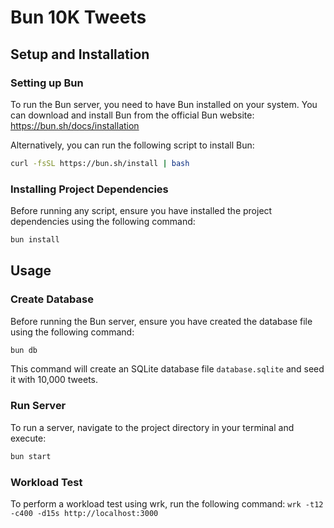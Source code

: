 # Bun 10K Tweets

## Setup and Installation

### Setting up Bun

To run the Bun server, you need to have Bun installed on your system. You can download and install Bun from the official Bun website: https://bun.sh/docs/installation

Alternatively, you can run the following script to install Bun:

```bash
curl -fsSL https://bun.sh/install | bash
```

### Installing Project Dependencies

Before running any script, ensure you have installed the project dependencies using the following command:

```bash
bun install
```

## Usage

### Create Database

Before running the Bun server, ensure you have created the database file using the following command:

```bash
bun db
```

This command will create an SQLite database file `database.sqlite` and seed it with 10,000 tweets.

### Run Server

To run a server, navigate to the project directory in your terminal and execute:

```bash
bun start
```

### Workload Test

To perform a workload test using wrk, run the following command: `wrk -t12 -c400 -d15s http://localhost:3000`